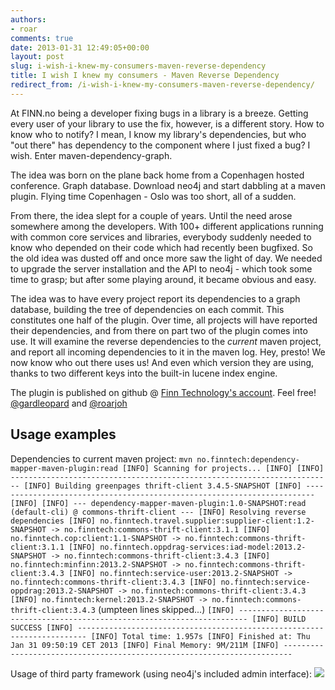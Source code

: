 ```yaml
---
authors:
- roar
comments: true
date: 2013-01-31 12:49:05+00:00
layout: post
slug: i-wish-i-knew-my-consumers-maven-reverse-dependency
title: I wish I knew my consumers - Maven Reverse Dependency
redirect_from: /i-wish-i-knew-my-consumers-maven-reverse-dependency/
---
```


At FINN.no being a developer fixing bugs in a library is a breeze. Getting every user of your library to use the fix, however, is a different story. How to know who to notify? I mean, I know my library's dependencies, but who "out there" has dependency to the component where I just fixed a bug? I wish. Enter maven-dependency-graph.

The idea was born on the plane back home from a Copenhagen hosted conference. Graph database. Download neo4j and start dabbling at a maven plugin. Flying time Copenhagen - Oslo was too short, all of a sudden.

From there, the idea slept for a couple of years. Until the need arose somewhere among the developers. With 100+ different applications running with common core services and libraries, everybody suddenly needed to know who depended on their code which had recently been bugfixed. So the old idea was dusted off and once more saw the light of day. We needed to upgrade the server installation and the API to neo4j - which took some time to grasp; but after some playing around, it became obvious and easy.

The idea was to have every project report its dependencies to a graph database, building the tree of dependencies on each commit. This constitutes one half of the plugin. Over time, all projects will have reported their dependencies, and from there on part two of the plugin comes into use. It will examine the reverse dependencies to the *current* maven project, and report all incoming dependencies to it in the maven log. Hey, presto! We now know who out there uses us! And even which version they are using, thanks to two different keys into the built-in lucene index engine.

The plugin is published on github @ [Finn Technology's account](https://github.com/finn-no/maven-dependency-mapper). Feel free!
[@gardleopard](http://twitter.com/gardleopard) and [@roarjoh](http://twitter.com/roarjoh)



## Usage examples



Dependencies to current maven project:
`
mvn no.finntech:dependency-mapper-maven-plugin:read
[INFO] Scanning for projects...
[INFO]
[INFO] ------------------------------------------------------------------------
[INFO] Building greenpages thrift-client 3.4.5-SNAPSHOT
[INFO] ------------------------------------------------------------------------
[INFO]
[INFO] --- dependency-mapper-maven-plugin:1.0-SNAPSHOT:read (default-cli) @ commons-thrift-client ---
[INFO] Resolving reverse dependencies
[INFO] no.finntech.travel.supplier:supplier-client:1.2-SNAPSHOT -> no.finntech:commons-thrift-client:3.1.1
[INFO] no.finntech.cop:client:1.1-SNAPSHOT -> no.finntech:commons-thrift-client:3.1.1
[INFO] no.finntech.oppdrag-services:iad-model:2013.2-SNAPSHOT -> no.finntech:commons-thrift-client:3.4.3
[INFO] no.finntech:minfinn:2013.2-SNAPSHOT -> no.finntech:commons-thrift-client:3.4.3
[INFO] no.finntech:service-user:2013.2-SNAPSHOT -> no.finntech:commons-thrift-client:3.4.3
[INFO] no.finntech:service-oppdrag:2013.2-SNAPSHOT -> no.finntech:commons-thrift-client:3.4.3
[INFO] no.finntech:kernel:2013.2-SNAPSHOT -> no.finntech:commons-thrift-client:3.4.3
`
(umpteen lines skipped...)
`
[INFO] ------------------------------------------------------------------------
[INFO] BUILD SUCCESS
[INFO] ------------------------------------------------------------------------
[INFO] Total time: 1.957s
[INFO] Finished at: Thu Jan 31 09:50:19 CET 2013
[INFO] Final Memory: 9M/211M
[INFO] ------------------------------------------------------------------------
`

Usage of third party framework (using neo4j's included admin interface):
![](http://tech.finn.no/wp-content/uploads/2013/01/neo4jshot.png)

